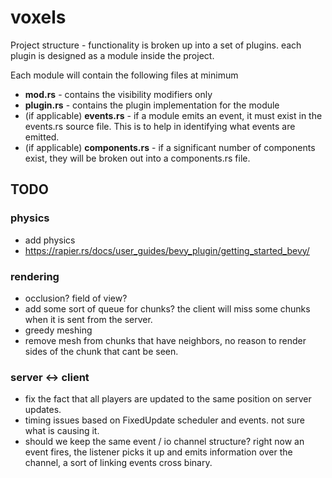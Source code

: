 # voxels

Project structure - functionality is broken up into a set of plugins.
each plugin is designed as a module inside the project.

Each module will contain the following files at minimum
- **mod.rs** - contains the visibility modifiers only
- **plugin.rs** - contains the plugin implementation for the module
- (if applicable) **events.rs** - if a module emits an event, it must exist in the events.rs source file. This is to help in identifying what events are emitted.
- (if applicable) **components.rs** - if a significant number of components exist, they will be broken out into a components.rs file.

## TODO
  ### physics
  - add physics
  - https://rapier.rs/docs/user_guides/bevy_plugin/getting_started_bevy/
  ### rendering
  - occlusion? field of view?
  - add some sort of queue for chunks? the client will miss some chunks when it is sent from the server.
  - greedy meshing
  - remove mesh from chunks that have neighbors, no reason to render sides of the chunk that cant be seen.
  ### server <-> client
  - fix the fact that all players are updated to the same position on server updates.
  - timing issues based on FixedUpdate scheduler and events. not sure what is causing it.
  - should we keep the same event / io channel structure? right now an event fires, the listener picks it up and emits information over the channel, a sort of linking events cross binary.